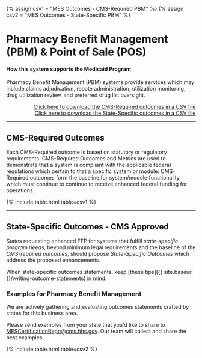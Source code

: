 {% assign csv1 = "MES Outcomes - CMS-Required PBM" %}
{% assign csv2 = "MES Outcomes - State-Specific PBM" %}

# Pharmacy Benefit Management (PBM) & Point of Sale (POS)

#### How this system supports the Medicaid Program

Pharmacy Benefit Management (PBM) systems provide services which may include claims adjudication, rebate administration, utilization monitoring, drug utilization review, and preferred drug list oversight.

<div align="right">
  <a href="https://github.com/CMSgov/CMCS-DSG-DSS-Certification/raw/main/_data/{{ csv1 }}.csv" target="_blank">Click here to download the CMS-Required outcomes in a CSV file</a>
  <br>
  <a href="https://github.com/CMSgov/CMCS-DSG-DSS-Certification/raw/main/_data/{{ csv2 }}.csv" target="_blank">Click here to download the State-Specific outcomes in a CSV file</a>  
</div>

---

## CMS-Required Outcomes

Each CMS-Required outcome is based on statutory or regulatory requirements. CMS-Required Outcomes and Metrics are used to demonstrate that a system is compliant with the applicable federal regulations which pertain to that a specific system or module. CMS-Required outcomes form the baseline for system/module functionality, which must continue to continue to receive enhanced federal funding for operations.

{% include table.html table=csv1 %}

---

## State-Specific Outcomes - CMS Approved

States requesting enhanced FFP for systems that fulfill _state-specific program needs,_ beyond minimum legal requirements and the baseline of the _CMS-required outcomes_, should propose _State-Specific Outcomes_ which address the proposed enhancements.

When state-specific outcomes statements, keep [these tips]({{ site.baseurl }}/writing-outcome-statements) in mind.

### Examples for Pharmacy Benefit Management

We are actively gathering and evaluating outcomes statements crafted by states for this business area.

Please send examples from your state that you'd like to share to <MESCertificationRepo@cms.hhs.gov>. Our team will collect and share the best examples.

{% include table.html table=csv2 %}

